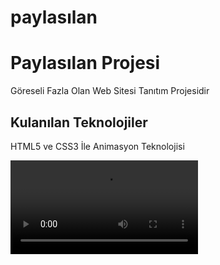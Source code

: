 # paylasılan

<h1> Paylasılan Projesi</h1>

Göreseli Fazla Olan Web Sitesi Tanıtım Projesidir

<h2> Kulanılan Teknolojiler</h2>

HTML5 ve CSS3 İle Animasyon Teknolojisi

![](Video_230224162829.mp4)

